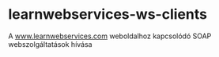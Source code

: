# learnwebservices-ws-clients

A www.learnwebservices.com weboldalhoz kapcsolódó SOAP webszolgáltatások hívása
